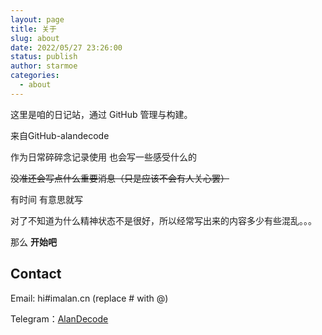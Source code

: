 ```yaml
---
layout: page
title: 关于
slug: about
date: 2022/05/27 23:26:00
status: publish
author: starmoe
categories: 
  - about
---
```


这里是咱的日记站，通过 GitHub 管理与构建。

来自GitHub-alandecode

作为日常碎碎念记录使用 也会写一些感受什么的

~~没准还会写点什么重要消息（只是应该不会有人关心罢）~~

有时间 有意思就写

对了不知道为什么精神状态不是很好，所以经常写出来的内容多少有些混乱。。。

那么 **开始吧**


## Contact

Email: hi#imalan.cn (replace # with @)

Telegram：[AlanDecode](https://t.me/alandecode)
